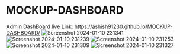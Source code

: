 # MOCKUP-DASHBOARD
Admin DashBoard
live Link: https://ashish91230.github.io/MOCKUP-DASHBOARD/
![Screenshot 2024-01-10 231341](https://github.com/ASHISH91230/MOCKUP-DASHBOARD/assets/121534205/5a07e4c4-1b6a-4bb5-b8db-2c28eb53a723)
![Screenshot 2024-01-10 231239](https://github.com/ASHISH91230/MOCKUP-DASHBOARD/assets/121534205/b144fb8e-f49f-4f58-b8b6-38c8e4acf4f5)
![Screenshot 2024-01-10 231253](https://github.com/ASHISH91230/MOCKUP-DASHBOARD/assets/121534205/df9bc490-59a3-47fe-9e35-8656e59bb966)
![Screenshot 2024-01-10 231309](https://github.com/ASHISH91230/MOCKUP-DASHBOARD/assets/121534205/e65ca2fb-5694-4803-a49e-840b504197b1)
![Screenshot 2024-01-10 231327](https://github.com/ASHISH91230/MOCKUP-DASHBOARD/assets/121534205/2af6b43f-cee6-487e-bb75-c3f2d41b89d0)

